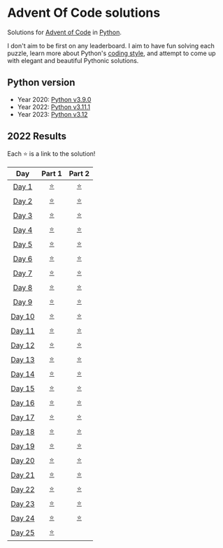 # Advent Of Code solutions

Solutions for [Advent of Code](https://adventofcode.com) in [Python](https://www.python.org/).

I don't aim to be first on any leaderboard. I aim to have fun solving each puzzle, learn more about Python's [coding style](https://peps.python.org/pep-0008/), and attempt to come up with elegant and beautiful Pythonic solutions.

## Python version
- Year 2020: [Python v3.9.0](https://www.python.org/downloads/release/python-390/)
- Year 2022: [Python v3.11.1](https://www.python.org/downloads/release/python-3111/)
- Year 2023: [Python v3.12](https://www.python.org/downloads/release/python-3120/)

## 2022 Results

Each ⭐ is a link to the solution!

| Day | Part 1 | Part 2 |
| :---: | :---: | :---: |
| [Day 1](https://adventofcode.com/2022/day/1) | [⭐](2022/Day01/1A.py) | [⭐](2022/Day01/1B.py) |
| [Day 2](https://adventofcode.com/2022/day/2) | [⭐](2022/Day02/2A.py) | [⭐](2022/Day02/2B.py) |
| [Day 3](https://adventofcode.com/2022/day/3) | [⭐](2022/Day03/3A.py) | [⭐](2022/Day03/3B.py) |
| [Day 4](https://adventofcode.com/2022/day/4) | [⭐](2022/Day04/4A.py) | [⭐](2022/Day04/4B.py) |
| [Day 5](https://adventofcode.com/2022/day/5) | [⭐](2022/Day05/5A.py) | [⭐](2022/Day05/5B.py) |
| [Day 6](https://adventofcode.com/2022/day/6) | [⭐](2022/Day06/6A.py) | [⭐](2022/Day06/6B.py) |
| [Day 7](https://adventofcode.com/2022/day/7) | [⭐](2022/Day07/7A.py) | [⭐](2022/Day07/7B.py) |
| [Day 8](https://adventofcode.com/2022/day/8) | [⭐](2022/Day08/8A.py) | [⭐](2022/Day08/8B.py) |
| [Day 9](https://adventofcode.com/2022/day/9) | [⭐](2022/Day09/9A.py) | [⭐](2022/Day09/9B.py) |
| [Day 10](https://adventofcode.com/2022/day/10) | [⭐](2022/Day10/10A.py) | [⭐](2022/Day10/10B.py) |
| [Day 11](https://adventofcode.com/2022/day/11) | [⭐](2022/Day11/11A.py) | [⭐](2022/Day11/11B.py) |
| [Day 12](https://adventofcode.com/2022/day/12) | [⭐](2022/Day12/12A.py) | [⭐](2022/Day12/12B.py) |
| [Day 13](https://adventofcode.com/2022/day/13) | [⭐](2022/Day13/13A.py) | [⭐](2022/Day13/13B.py) |
| [Day 14](https://adventofcode.com/2022/day/14) | [⭐](2022/Day14/14A.py) | [⭐](2022/Day14/14B.py) |
| [Day 15](https://adventofcode.com/2022/day/15) | [⭐](2022/Day15/15A.py) | [⭐](2022/Day15/15B.py) |
| [Day 16](https://adventofcode.com/2022/day/16) | [⭐](2022/Day16/16A.py) | [⭐](2022/Day16/16B.py) |
| [Day 17](https://adventofcode.com/2022/day/17) | [⭐](2022/Day17/17A.py) | [⭐](2022/Day17/17B.py) |
| [Day 18](https://adventofcode.com/2022/day/18) | [⭐](2022/Day18/18A.py) | [⭐](2022/Day18/18B.py) |
| [Day 19](https://adventofcode.com/2022/day/19) | [⭐](2022/Day19/19A.py) | [⭐](2022/Day19/19B.py) |
| [Day 20](https://adventofcode.com/2022/day/20) | [⭐](2022/Day20/20A.py) | [⭐](2022/Day20/20B.py) |
| [Day 21](https://adventofcode.com/2022/day/21) | [⭐](2022/Day21/21A.py) | [⭐](2022/Day21/21B.py) |
| [Day 22](https://adventofcode.com/2022/day/22) | [⭐](2022/Day22/22A.py) | [⭐](2022/Day22/22B.py) |
| [Day 23](https://adventofcode.com/2022/day/23) | [⭐](2022/Day23/23A.py) | [⭐](2022/Day23/23B.py) |
| [Day 24](https://adventofcode.com/2022/day/24) | [⭐](2022/Day24/24A.py) | [⭐](2022/Day24/24B.py) |
| [Day 25](https://adventofcode.com/2022/day/25) | [⭐](2022/Day25/25A.py) |